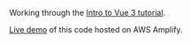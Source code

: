 Working through the [Intro to Vue 3 tutorial](https://www.vuemastery.com/courses/intro-to-vue-3).

[Live demo](https://master.d3s3l1zqox0pm1.amplifyapp.com) of this code hosted on AWS Amplify.
